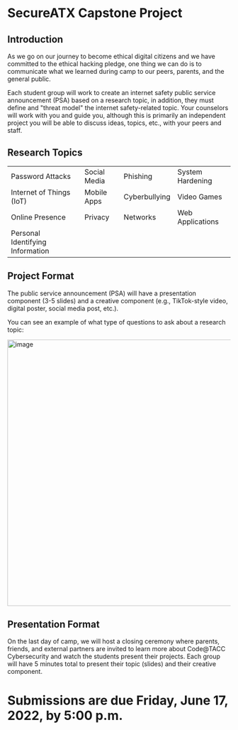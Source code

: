 # SecureATX Capstone Project

## Introduction
As we go on our journey to become ethical digital citizens and we have committed to the ethical hacking pledge, one thing we can do is to communicate what we learned during camp to our peers, parents, and the general public.

Each student group will work to create an internet safety public service announcement (PSA) based on a research topic, in addition, they must define and "threat model" the internet safety-related topic. Your counselors will work with you and guide you, although this is primarily an independent project you will be able to discuss ideas, topics, etc., with your peers and staff.

## Research Topics

|||||
| ---- | ---- | ---- | ---- |
| Password Attacks | Social Media | Phishing | System Hardening |
| Internet of Things (IoT) | Mobile Apps | Cyberbullying | Video Games | 
| Online Presence| Privacy | Networks | Web Applications | Wireshark |
| Personal Identifying Information| 
 

## Project Format
The public service announcement (PSA) will have a presentation component (3-5 slides) and a creative component (e.g., TikTok-style video, digital poster, social media post, etc.).

You can see an example of what type of questions to ask about a research topic:

<img width="600" alt="image" src="https://user-images.githubusercontent.com/45373932/174138500-ba6733b7-a5e8-47b7-a57c-45284be695ee.png">


## Presentation Format
On the last day of camp, we will host a closing ceremony where parents, friends, and external partners are invited to learn more about Code@TACC Cybersecurity and watch the students present their projects. Each group will have 5 minutes total to present their topic (slides) and their creative component.



# Submissions are due Friday, June 17, 2022, by 5:00 p.m.
